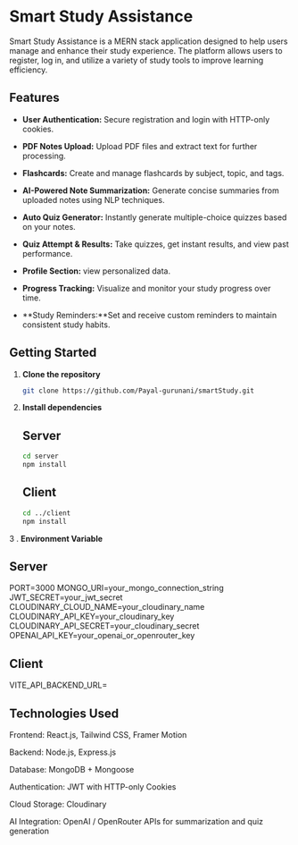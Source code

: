# Smart Study Assistance

Smart Study Assistance is a MERN stack application designed to help users manage and enhance their study experience. The platform allows users to register, log in, and utilize a variety of study tools to improve learning efficiency.

## Features

- **User Authentication:** Secure registration and login with HTTP-only cookies.

- **PDF Notes Upload:** Upload PDF files and extract text for further processing.

- **Flashcards:** Create and manage flashcards by subject, topic, and tags.

- **AI-Powered Note Summarization:** Generate concise summaries from uploaded notes using NLP techniques.

- **Auto Quiz Generator:** Instantly generate multiple-choice quizzes based on your notes.

- **Quiz Attempt & Results:** Take quizzes, get instant results, and view past performance.

- **Profile Section:** view personalized data.

- **Progress Tracking:** Visualize and monitor your study progress over time.

- **Study Reminders:**Set and receive custom reminders to maintain consistent study habits.

## Getting Started

1. **Clone the repository**
    ```bash
    git clone https://github.com/Payal-gurunani/smartStudy.git
    ```
2. **Install dependencies**
    ## Server
    ```bash
    cd server
    npm install
    ```
   ## Client
    ```bash
    cd ../client
   npm install

    ```
3 . **Environment Variable**
## Server
PORT=3000
MONGO_URI=your_mongo_connection_string
JWT_SECRET=your_jwt_secret
CLOUDINARY_CLOUD_NAME=your_cloudinary_name
CLOUDINARY_API_KEY=your_cloudinary_key
CLOUDINARY_API_SECRET=your_cloudinary_secret
OPENAI_API_KEY=your_openai_or_openrouter_key
## Client
VITE_API_BACKEND_URL=

## Technologies Used

Frontend: React.js, Tailwind CSS, Framer Motion

Backend: Node.js, Express.js

Database: MongoDB + Mongoose

Authentication: JWT with HTTP-only Cookies

Cloud Storage: Cloudinary

AI Integration: OpenAI / OpenRouter APIs for summarization and quiz generation






